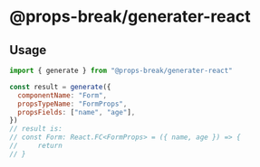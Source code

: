 # @props-break/generater-react

## Usage

```javascript
import { generate } from "@props-break/generater-react"

const result = generate({
  componentName: "Form",
  propsTypeName: "FormProps",
  propsFields: ["name", "age"],
})
// result is:
// const Form: React.FC<FormProps> = ({ name, age }) => {
//     return
// }
```
